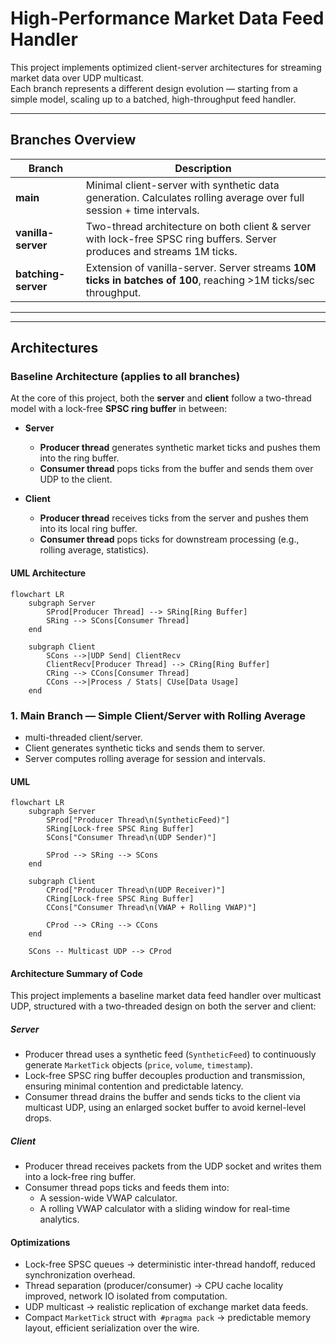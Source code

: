 # High-Performance Market Data Feed Handler

This project implements optimized client-server architectures for streaming market data over UDP multicast.  
Each branch represents a different design evolution — starting from a simple model, scaling up to a batched, high-throughput feed handler.

---

## Branches Overview

| Branch             | Description                                                                                                             |
|--------------------|-------------------------------------------------------------------------------------------------------------------------|
| **main**           | Minimal client-server with synthetic data generation. Calculates rolling average over full session + time intervals.    |
| **vanilla-server** | Two-thread architecture on both client & server with lock-free SPSC ring buffers. Server produces and streams 1M ticks. |
| **batching-server**| Extension of vanilla-server. Server streams **10M ticks in batches of 100**, reaching >1M ticks/sec throughput.         |

---

---

## Architectures

### Baseline Architecture (applies to all branches)

At the core of this project, both the **server** and **client** follow a two-thread model with a lock-free **SPSC ring buffer** in between:

- **Server**
    - **Producer thread** generates synthetic market ticks and pushes them into the ring buffer.
    - **Consumer thread** pops ticks from the buffer and sends them over UDP to the client.

- **Client**
    - **Producer thread** receives ticks from the server and pushes them into its local ring buffer.
    - **Consumer thread** pops ticks for downstream processing (e.g., rolling average, statistics).

#### UML Architecture
```mermaid
flowchart LR
    subgraph Server
        SProd[Producer Thread] --> SRing[Ring Buffer]
        SRing --> SCons[Consumer Thread]
    end

    subgraph Client
        SCons -->|UDP Send| ClientRecv
        ClientRecv[Producer Thread] --> CRing[Ring Buffer]
        CRing --> CCons[Consumer Thread]
        CCons -->|Process / Stats| CUse[Data Usage]
    end
```

### 1. Main Branch — Simple Client/Server with Rolling Average

- multi-threaded client/server.
- Client generates synthetic ticks and sends them to server.
- Server computes rolling average for session and intervals.

#### UML
```mermaid
flowchart LR
    subgraph Server
        SProd["Producer Thread\n(SyntheticFeed)"]
        SRing[Lock-free SPSC Ring Buffer]
        SCons["Consumer Thread\n(UDP Sender)"]
        
        SProd --> SRing --> SCons
    end
    
    subgraph Client
        CProd["Producer Thread\n(UDP Receiver)"]
        CRing[Lock-free SPSC Ring Buffer]
        CCons["Consumer Thread\n(VWAP + Rolling VWAP)"]
        
        CProd --> CRing --> CCons
    end
    
    SCons -- Multicast UDP --> CProd
```
#### Architecture Summary of Code
This project implements a baseline market data feed handler over multicast UDP, structured with a two-threaded design on both 
the server and client:

##### Server
* Producer thread uses a synthetic feed (`SyntheticFeed`) to continuously generate `MarketTick` objects (`price`, `volume`, `timestamp`).
* Lock-free SPSC ring buffer decouples production and transmission, ensuring minimal contention and predictable latency.
* Consumer thread drains the buffer and sends ticks to the client via multicast UDP, using an enlarged socket buffer to avoid kernel-level drops.

##### Client
* Producer thread receives packets from the UDP socket and writes them into a lock-free ring buffer.
* Consumer thread pops ticks and feeds them into:
    * A session-wide VWAP calculator.
    * A rolling VWAP calculator with a sliding window for real-time analytics.

#### Optimizations
* Lock-free SPSC queues → deterministic inter-thread handoff, reduced synchronization overhead.
* Thread separation (producer/consumer) → CPU cache locality improved, network IO isolated from computation.
* UDP multicast → realistic replication of exchange market data feeds.
* Compact `MarketTick` struct with` #pragma pack` → predictable memory layout, efficient serialization over the wire.